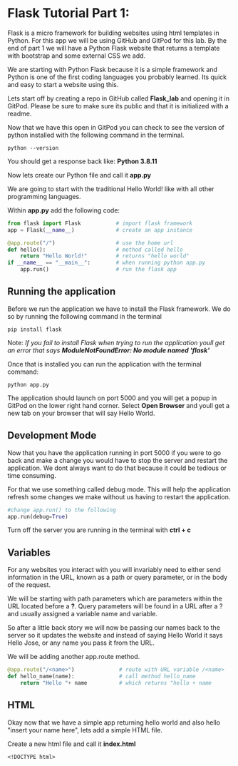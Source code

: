 # Flask Tutorial Part 1:

Flask is a micro framework for building websites using html templates in Python. For this app we will be using GitHub and GitPod for this lab. By the end of part 1 we will have a Python Flask website that returns a template with bootstrap and some external CSS we add. 

We are starting with Python Flask because it is a simple framework and Python is one of the first coding languages you probably learned. Its quick and easy to start a website using this.

Lets start off by creating a repo in GitHub called **Flask_lab** and opening it in GitPod. Please be sure to make sure its public and that it is initialized with a readme.

Now that we have this open in GitPod you can check to see the version of python installed with the following command in the terminal.

```
python --version
```
You should get a response back like: **Python 3.8.11**

Now lets create our Python file and call it **app.py**

We are going to start with the traditional Hello World! like with all other programming languages. 

Within **app.py** add the following code:
```python
from flask import Flask           # import flask framework
app = Flask(__name__)             # create an app instance

@app.route("/")                   # use the home url
def hello():                      # method called hello
    return "Hello World!"         # returns "hello world"
if __name__ == "__main__":        # when running python app.py
    app.run()                     # run the flask app
```
## Running the application

Before we run the application we have to install the Flask framework. We do so by running the following command in the terminal

```
pip install flask
```

Note: *If you fail to install Flask when trying to run the application youll get an error that says **ModuleNotFoundError: No module named 'flask'***

Once that is installed you can run the application with the terminal command:

```
python app.py
```

The application should launch on port 5000 and you will get a popup in GitPod on the lower right hand corner. Select **Open Browser** and youll get a new tab on your browser that will say Hello World.

## Development Mode

Now that you have the application running in port 5000 if you were to go back and make a change you would have to stop the server and restart the application. We dont always want to do that because it could be tedious or time consuming.

For that we use something called debug mode. This will help the application refresh some changes we make without us having to restart the application.

```python
#change app.run() to the following
app.run(debug=True)
```

Turn off the server you are running in the terminal with **ctrl + c**

## Variables
For any websites you interact with you will invariably need to either send information in the URL, known as a path or query parameter, or in the body of the request.

We will be starting with path parameters which are parameters within the URL located before a **?**. Query parameters will be found in a URL after a ? and usually assigned a variable name and variable. 

So after a little back story we will now be passing our names back to the server so it updates the website and instead of saying Hello World it says Hello Jose, or any name you pass it from the URL. 

We will be adding another app.route method. 
```python
@app.route("/<name>")              # route with URL variable /<name>
def hello_name(name):              # call method hello_name
    return "Hello "+ name          # which returns "hello + name  
```

## HTML

Okay now that we have a simple app returning hello world and also hello "insert your name here", lets add a simple HTML file.

Create a new html file and call it **index.html**

```http
<!DOCTYPE html>

```
